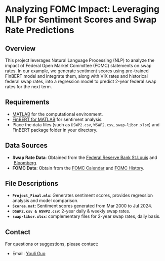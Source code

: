 # Analyzing FOMC Impact: Leveraging NLP for Sentiment Scores and Swap Rate Predictions

## Overview

This project leverages Natural Language Processing (NLP) to analyze the impact of Federal Open Market Committee (FOMC) statements on swap rates. In our example, we generate sentiment scores using pre-trained FinBERT model and integrate them, along with VIX rates and historical federal swap rates, into a regression model to predict 2-year federal swap rates for the next term.

## Requirements

- [MATLAB](https://www.mathworks.com/products/matlab.html) for the computational environment.
- [FinBERT for MATLAB](https://github.com/matlab-deep-learning/transformer-models) for sentiment analysis.
- Place the data files (such as `DSWP2.csv`, `WSWP2.csv`, `swap-libor.xlsx`) and FinBERT package folder in your directory.

## Data Sources

- **Swap Rate Data**: Obtained from the [Federal Reserve Bank St.Louis](https://fred.stlouisfed.org/categories/32299) and .[Bloomberg](https://www.bloomberg.com/professional/products/bloomberg-terminal/).
- **FOMC Data**: Obtain from the [FOMC Calendar](https://www.federalreserve.gov/monetarypolicy/fomccalendars.htm) and [FOMC History](https://www.federalreserve.gov/monetarypolicy/fomc_historical_year.htm).

## File Descriptions

- **`Project_Final.mlx`**: Generates sentiment scores, provides regression analysis and model comparison.
- **`Scores.mat`**: Sentiment scores generated from Mar 2000 to Jul 2024.
- **`DSWP2.csv & WSWP2.csv`**: 2-year daily & weekly swap rates.
- **`swap-libor.xlsx`**: complementary files for 2-year swap rates, daily basis.

## Contact

For questions or suggestions, please contact:

- Email: [Youli Guo](mailto:youliguo0530@gmail.com)
